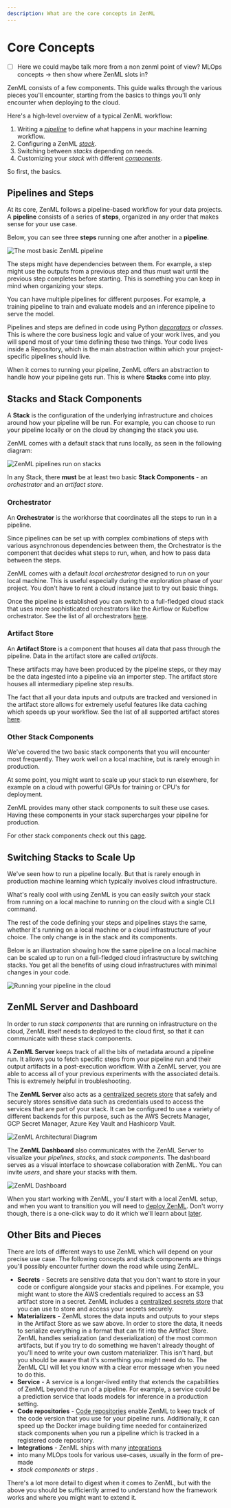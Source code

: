 ```yaml
---
description: What are the core concepts in ZenML
---
```


# Core Concepts

* [ ] Here we could maybe talk more from a non zenml point of view? MLOps concepts -> then show where ZenML slots in?

ZenML consists of a few components. This guide walks through the various pieces you'll encounter, starting from the basics to things you'll only encounter when deploying to the cloud.

Here's a high-level overview of a typical ZenML workflow:

1. Writing a [_pipeline_](../starter-guide/pipelines/pipelines.md) to define what happens in your machine learning workflow.
2. Configuring a ZenML [_stack_](../starter-guide/stacks/stacks.md).
3. Switching between _stacks_ depending on needs.
4. Customizing your _stack_ with different [_components_](../starter-guide/stacks/registering-stacks.md).

So first, the basics.

## Pipelines and Steps

At its core, ZenML follows a pipeline-based workflow for your data projects. A **pipeline** consists of a series of **steps**, organized in any order that makes sense for your use case.

Below, you can see three **steps** running one after another in a **pipeline**.

![The most basic ZenML pipeline](../assets/core\_concepts/01\_pipeline.png)

The steps might have dependencies between them. For example, a step might use the outputs from a previous step and thus must wait until the previous step completes before starting. This is something you can keep in mind when organizing your steps.

You can have multiple pipelines for different purposes. For example, a training pipeline to train and evaluate models and an inference pipeline to serve the model.

Pipelines and steps are defined in code using Python [_decorators_](https://www.freecodecamp.org/news/python-decorators-explained-with-examples/) or _classes_. This is where the core business logic and value of your work lives, and you will spend most of your time defining these two things. Your code lives inside a Repository, which is the main abstraction within which your project-specific pipelines should live.

When it comes to running your pipeline, ZenML offers an abstraction to handle how your pipeline gets run. This is where **Stacks** come into play.

## Stacks and Stack Components

A **Stack** is the configuration of the underlying infrastructure and choices around how your pipeline will be run. For example, you can choose to run your pipeline locally or on the cloud by changing the stack you use.

ZenML comes with a default stack that runs locally, as seen in the following diagram:

![ZenML pipelines run on stacks](../assets/core\_concepts/02\_pipeline\_local\_stack.png)

In any Stack, there **must** be at least two basic **Stack Components** - an _orchestrator_ and an _artifact store_.

### Orchestrator

An **Orchestrator** is the workhorse that coordinates all the steps to run in a pipeline.

Since pipelines can be set up with complex combinations of steps with various asynchronous dependencies between them, the Orchestrator is the component that decides what steps to run, when, and how to pass data between the steps.

ZenML comes with a default _local orchestrator_ designed to run on your local machine. This is useful especially during the exploration phase of your project. You don't have to rent a cloud instance just to try out basic things.

Once the pipeline is established you can switch to a full-fledged cloud stack that uses more sophisticated orchestrators like the Airflow or Kubeflow orchestrator. See the list of all orchestrators [here](../component-gallery/orchestrators/orchestrators.md).

### Artifact Store

An **Artifact Store** is a component that houses all data that pass through the pipeline. Data in the artifact store are called _artifacts_.

These artifacts may have been produced by the pipeline steps, or they may be the data ingested into a pipeline via an importer step. The artifact store houses all intermediary pipeline step results.

The fact that all your data inputs and outputs are tracked and versioned in the artifact store allows for extremely useful features like data caching which speeds up your workflow. See the list of all supported artifact stores [here](../component-gallery/artifact-stores/artifact-stores.md).

### Other Stack Components

We've covered the two basic stack components that you will encounter most frequently. They work well on a local machine, but is rarely enough in production.

At some point, you might want to scale up your stack to run elsewhere, for example on a cloud with powerful GPUs for training or CPU's for deployment.

ZenML provides many other stack components to suit these use cases. Having these components in your stack supercharges your pipeline for production.

For other stack components check out this [page](../component-gallery/categories.md).

## Switching Stacks to Scale Up

We've seen how to run a pipeline locally. But that is rarely enough in production machine learning which typically involves cloud infrastructure.

What's really cool with using ZenML is you can easily switch your stack from running on a local machine to running on the cloud with a single CLI command.

The rest of the code defining your steps and pipelines stays the same, whether it's running on a local machine or a cloud infrastructure of your choice. The only change is in the stack and its components.

Below is an illustration showing how the same pipeline on a local machine can be scaled up to run on a full-fledged cloud infrastructure by switching stacks. You get all the benefits of using cloud infrastructures with minimal changes in your code.

![Running your pipeline in the cloud](../assets/core\_concepts/03\_multi\_stack.png)

## ZenML Server and Dashboard

In order to run _stack components_ that are running on infrastructure on the cloud, ZenML itself needs to deployed to the cloud first, so that it can communicate with these stack components.

A **ZenML Server** keeps track of all the bits of metadata around a pipeline run. It allows you to fetch specific steps from your pipeline run and their output artifacts in a post-execution workflow. With a ZenML server, you are able to access all of your previous experiments with the associated details. This is extremely helpful in troubleshooting.

The **ZenML Server** also acts as a [centralized secrets store](../starter-guide/production-fundamentals/secrets-management.md) that safely and securely stores sensitive data such as credentials used to access the services that are part of your stack. It can be configured to use a variety of different backends for this purpose, such as the AWS Secrets Manager, GCP Secret Manager, Azure Key Vault and Hashicorp Vault.

![ZenML Architectural Diagram](../assets/core\_concepts/04\_architecture.png)

The **ZenML Dashboard** also communicates with the ZenML Server to visualize your _pipelines_, _stacks_, and _stack components_. The dashboard serves as a visual interface to showcase collaboration with ZenML. You can invite _users_, and share your stacks with them.

![ZenML Dashboard](../assets/pipelines\_dashboard.png)

When you start working with ZenML, you'll start with a local ZenML setup, and when you want to transition you will need to [deploy ZenML](deploying-zenml/deploying-zenml.md). Don't worry though, there is a one-click way to do it which we'll learn about [later](../starter-guide/stacks/sharing-stacks.md).

## Other Bits and Pieces

There are lots of different ways to use ZenML which will depend on your precise use case. The following concepts and stack components are things you'll possibly encounter further down the road while using ZenML.

* **Secrets** - Secrets are sensitive data that you don't want to store in your code or configure alongside your stacks and pipelines. For example, you might want to store the AWS credentials required to access an S3 artifact store in a secret. ZenML includes a [centralized secrets store](../starter-guide/production-fundamentals/secrets-management.md) that you can use to store and access your secrets securely.
* **Materializers** - ZenML stores the data inputs and outputs to your steps in the Artifact Store as we saw above. In order to store the data, it needs to serialize everything in a format that can fit into the Artifact Store. ZenML handles serialization (and deserialization) of the most common artifacts, but if you try to do something we haven't already thought of you'll need to write your own custom materializer. This isn't hard, but you should be aware that it's something you might need do to. The ZenML CLI will let you know with a clear error message when you need to do this.
* **Service** - A service is a longer-lived entity that extends the capabilities of ZenML beyond the run of a pipeline. For example, a service could be a prediction service that loads models for inference in a production setting.
* **Code repositories** - [Code repositories](../starter-guide/production-fundamentals/code-repositories.md) enable ZenML to keep track of the code version that you use for your pipeline runs. Additionally, it can speed up the Docker image building time needed for containerized stack components when you run a pipeline which is tracked in a registered code repository.
* **Integrations** - ZenML ships with many [integrations](https://zenml.io/integrations)
* into many MLOps tools for various use-cases, usually in the form of pre-made
* _stack components_ or _steps_ .

There's a lot more detail to digest when it comes to ZenML, but with the above you should be sufficiently armed to understand how the framework works and where you might want to extend it.
